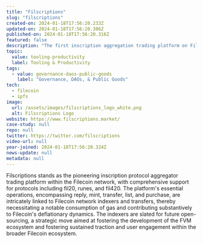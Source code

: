 ```yaml
---
title: "Filscriptions"
slug: "filscriptions"
created-on: 2024-01-18T17:56:20.233Z
updated-on: 2024-01-18T17:56:20.306Z
published-on: 2024-01-18T17:56:20.316Z
featured: false
description: "The first inscription aggregation trading platform on Filecoin."
topic:
  value: tooling-productivity
  label: Tooling & Productivity
tags:
  - value: governance-daos-public-goods
    label: "Governance, DAOs, & Public Goods"
tech:
  - filecoin
  - ipfs
image:
  url: /assets/images/filscriptions_logo_white.png
  alt: Filscriptions Logo
website: https://www.filscriptions.market/
case-study: null
repo: null
twitter: https://twitter.com/filscriptions
video-url: null
year-joined: 2024-01-18T17:56:20.324Z
news-update: null
metadata: null
---
```


Filscriptions stands as the pioneering inscription protocol aggregator trading platform within the Filecoin network, with comprehensive support for protocols including fil20, runes, and fil420. The platform's essential operations, encompassing reply, mint, transfer, list, and purchase, are intricately linked to Filecoin network indexers and transfers, thereby necessitating a notable consumption of gas and contributing substantively to Filecoin's deflationary dynamics. The indexers are slated for future open-sourcing, a strategic move aimed at fostering the development of the FVM ecosystem and fostering sustained traction and user engagement within the broader Filecoin ecosystem.
